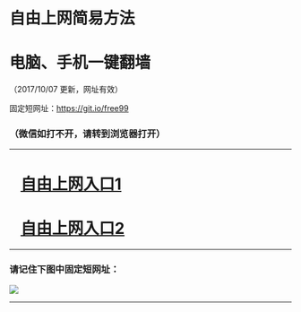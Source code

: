 ﻿# 自由上网简易方法

# 电脑、手机一键翻墙

（2017/10/07 更新，网址有效）

固定短网址：https://git.io/free99

### （微信如打不开，请转到浏览器打开）


***





# &nbsp;&nbsp; <a href="http://ft2343224075.fwq-tz-1001.info/fwqtz01.html?t=100700125548 " target="_blank">自由上网入口1</a>
# &nbsp;&nbsp; <a href="http://ft2779124622.fwq-tz-1002.info/fwqtz02.html?t=10070015854 " target="_blank">自由上网入口2</a>
***

### 请记住下图中固定短网址：

<img src="https://s3-us-west-2.amazonaws.com/fwq-1001/yjfq-20170905okok.png" /> 


***

